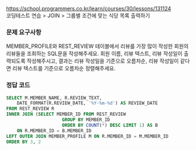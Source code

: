 https://school.programmers.co.kr/learn/courses/30/lessons/131124  
코딩테스트 연습 > JOIN > 그룹별 조건에 맞는 식당 목록 출력하기

### 문제 요구사항

MEMBER_PROFILE와 REST_REVIEW 테이블에서 리뷰를 가장 많이 작성한 회원의 리뷰들을 조회하는 SQL문을 작성해주세요. 회원 이름, 리뷰 텍스트, 리뷰 작성일이 출력되도록 작성해주시고, 결과는 리뷰 작성일을 기준으로 오름차순, 리뷰 작성일이 같다면 리뷰 텍스트를 기준으로 오름차순 정렬해주세요.

### 정답 코드

```sql
SELECT M.MEMBER_NAME, R.REVIEW_TEXT,
    DATE_FORMAT(R.REVIEW_DATE, '%Y-%m-%d') AS REVIEW_DATE
FROM REST_REVIEW R
INNER JOIN (SELECT MEMBER_ID FROM REST_REVIEW
                     GROUP BY MEMBER_ID
                     ORDER BY COUNT(*) DESC LIMIT 1) AS B
    ON R.MEMBER_ID = B.MEMBER_ID
LEFT OUTER JOIN MEMBER_PROFILE M ON R.MEMBER_ID = M.MEMBER_ID
ORDER BY 3, 2
```
